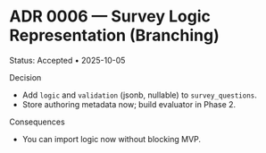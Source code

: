 # ADR 0006 — Survey Logic Representation (Branching)
Status: Accepted • 2025-10-05

Decision
- Add `logic` and `validation` (jsonb, nullable) to `survey_questions`.
- Store authoring metadata now; build evaluator in Phase 2.

Consequences
- You can import logic now without blocking MVP.


